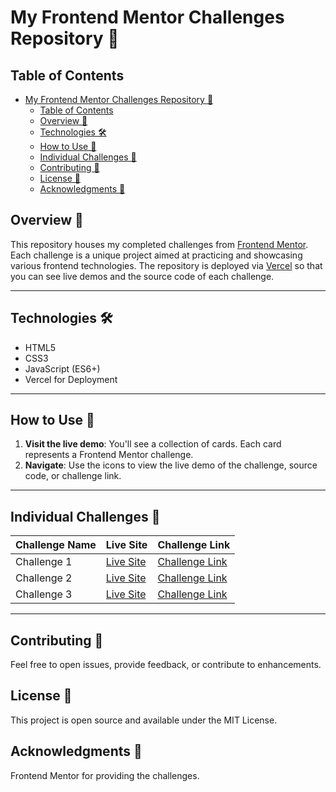 # My Frontend Mentor Challenges Repository 🚀

<!-- ![Project Demo](#TODO) -->

## Table of Contents
- [My Frontend Mentor Challenges Repository 🚀](#my-frontend-mentor-challenges-repository-)
  - [Table of Contents](#table-of-contents)
  - [Overview 👀](#overview-)
  - [Technologies 🛠️](#technologies-️)
  - [How to Use 🤔](#how-to-use-)
  - [Individual Challenges 🎯](#individual-challenges-)
  - [Contributing 🤝](#contributing-)
  - [License 📝](#license-)
  - [Acknowledgments 👏](#acknowledgments-)


## Overview 👀

This repository houses my completed challenges from [Frontend Mentor](https://www.frontendmentor.io/). Each challenge is a unique project aimed at practicing and showcasing various frontend technologies. The repository is deployed via [Vercel](https://vercel.com) so that you can see live demos and the source code of each challenge.

<!-- [Live Demo](#TODO) -->

---

## Technologies 🛠️

- HTML5
- CSS3
- JavaScript (ES6+)
- Vercel for Deployment

---

## How to Use 🤔

1. **Visit the live demo**: You'll see a collection of cards. Each card represents a Frontend Mentor challenge.
2. **Navigate**: Use the icons to view the live demo of the challenge, source code, or challenge link.

---

## Individual Challenges 🎯

| Challenge Name | Live Site | Challenge Link |
| -------------- | --------- | -------------- |
| Challenge 1    | [Live Site](individual-challenge-1-live-site-link-here) | [Challenge Link](individual-challenge-1-challenge-link-here) |
| Challenge 2    | [Live Site](individual-challenge-2-live-site-link-here) | [Challenge Link](individual-challenge-2-challenge-link-here) |
| Challenge 3    | [Live Site](individual-challenge-3-live-site-link-here) | [Challenge Link](individual-challenge-3-challenge-link-here) |

---

## Contributing 🤝

Feel free to open issues, provide feedback, or contribute to enhancements.

## License 📝

This project is open source and available under the MIT License.


## Acknowledgments 👏

Frontend Mentor for providing the challenges.